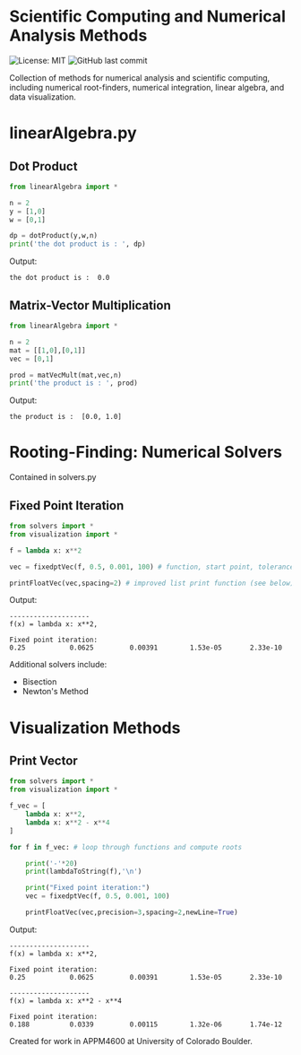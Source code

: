 # Scientific Computing and Numerical Analysis Methods

![License: MIT](https://img.shields.io/badge/License-MIT-yellow.svg) ![GitHub last commit](https://img.shields.io/github/last-commit/dreamchef/numerical-analysis-methods)

Collection of methods for numerical analysis and scientific computing, including numerical root-finders, numerical integration, linear algebra, and data visualization.

# linearAlgebra.py

## Dot Product

```python
from linearAlgebra import *

n = 2
y = [1,0]
w = [0,1]

dp = dotProduct(y,w,n)
print('the dot product is : ', dp)
```
Output:
```
the dot product is :  0.0
```
## Matrix-Vector Multiplication
```python
from linearAlgebra import *

n = 2
mat = [[1,0],[0,1]]
vec = [0,1]

prod = matVecMult(mat,vec,n)
print('the product is : ', prod)
```
Output:
```
the product is :  [0.0, 1.0]
```
# Rooting-Finding: Numerical Solvers
Contained in solvers.py
## Fixed Point Iteration
```python
from solvers import *
from visualization import *

f = lambda x: x**2

vec = fixedptVec(f, 0.5, 0.001, 100) # function, start point, tolerance, max iterations

printFloatVec(vec,spacing=2) # improved list print function (see below)
```
Output:
```
--------------------
f(x) = lambda x: x**2, 

Fixed point iteration:
0.25           0.0625         0.00391        1.53e-05       2.33e-10       
```
Additional solvers include:
- Bisection
- Newton's Method

# Visualization Methods
## Print Vector
```python
from solvers import *
from visualization import *

f_vec = [
    lambda x: x**2,
    lambda x: x**2 - x**4
]

for f in f_vec: # loop through functions and compute roots

    print('-'*20)
    print(lambdaToString(f),'\n')

    print("Fixed point iteration:")
    vec = fixedptVec(f, 0.5, 0.001, 100)

	printFloatVec(vec,precision=3,spacing=2,newLine=True)
```
Output:
```
--------------------
f(x) = lambda x: x**2, 

Fixed point iteration:
0.25           0.0625         0.00391        1.53e-05       2.33e-10       

--------------------
f(x) = lambda x: x**2 - x**4 

Fixed point iteration:
0.188          0.0339         0.00115        1.32e-06       1.74e-12       

```

Created for work in APPM4600 at University of Colorado Boulder.
